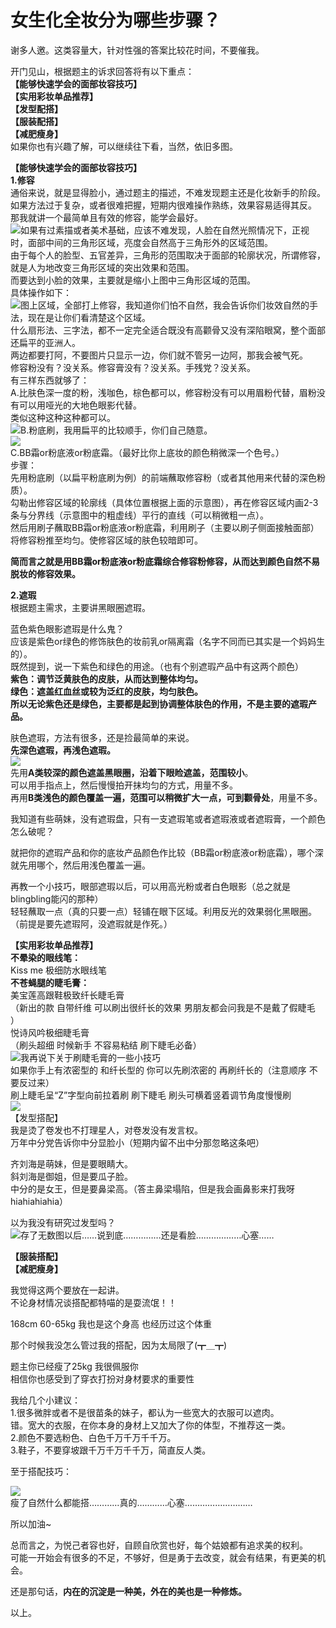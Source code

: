 # 女生化全妆分为哪些步骤？

谢多人邀。这类容量大，针对性强的答案比较花时间，不要催我。  

开门见山，根据题主的诉求回答将有以下重点：  
**【能够快速学会的面部妆容技巧】**  
**【实用彩妆单品推荐】**  
**【发型配搭】**  
**【服装配搭】**  
**【减肥瘦身】**  
如果你也有兴趣了解，可以继续往下看，当然，依旧多图。  

**【能够快速学会的面部妆容技巧】**  
**1.修容**  
通俗来说，就是显得脸小，通过题主的描述，不难发现题主还是化妆新手的阶段。  
如果方法过于复杂，或者很难把握，短期内很难操作熟练，效果容易适得其反。  
那我就讲一个最简单且有效的修容，能学会最好。  
![](https://pic2.zhimg.com/28719fda75b36cfddbb832d581a489fd_b.jpg)如果有过素描或者美术基础，应该不难发现，人脸在自然光照情况下，正视时，面部中间的三角形区域，亮度会自然高于三角形外的区域范围。  
由于每个人的脸型、五官差异，三角形的范围取决于面部的轮廓状况，所谓修容，就是人为地改变三角形区域的突出效果和范围。  
而要达到小脸的效果，主要就是缩小上图中三角形区域的范围。  
具体操作如下：  
![](https://pic3.zhimg.com/3d9990b6414f10d76900427b455701ee_b.jpg)图上区域，全部打上修容，我知道你们怕不自然，我会告诉你们妆效自然的手法，现在是让你们看清楚这个区域。  
什么扇形法、三字法，都不一定完全适合既没有高颧骨又没有深陷眼窝，整个面部还扁平的亚洲人。  
两边都要打阿，不要图片只显示一边，你们就不管另一边阿，那我会被气死。  
修容粉没有？没关系。修容膏没有？没关系。手残党？没关系。  
有三样东西就够了：  
A.比肤色深一度的粉，浅咖色，棕色都可以，修容粉没有可以用眉粉代替，眉粉没有可以用哑光的大地色眼影代替。  
类似这种这种这种都可以。  
![](https://pic2.zhimg.com/058937ebcba450bc9761d507edc9cbdd_b.jpg)B.粉底刷，我用扁平的比较顺手，你们自己随意。  
![](https://pic3.zhimg.com/c41393f186c45a8bdf3f0fbe6123ef1e_b.jpg)  
C.BB霜or粉底液or粉底霜。（最好比你上底妆的颜色稍微深一个色号。）  
步骤：  
先用粉底刷（以扁平粉底刷为例）的前端蘸取修容粉（或者其他用来代替的深色粉质）。  
勾勒出修容区域的轮廓线（具体位置根据上面的示意图），再在修容区域内画2-3条与分界线（示意图中的粗虚线）平行的直线（可以稍微粗一点）。  
然后用刷子蘸取BB霜or粉底液or粉底霜，利用刷子（主要以刷子侧面接触面部）将修容粉推至均匀。使修容区域的肤色较暗即可。  

**简而言之就是用BB霜or粉底液or粉底霜综合修容粉修容，从而达到颜色自然不易脱妆的修容效果。**  

**2.遮瑕**  
根据题主需求，主要讲黑眼圈遮瑕。  

蓝色紫色眼影遮瑕是什么鬼？  
应该是紫色or绿色的修饰肤色的妆前乳or隔离霜（名字不同而已其实是一个妈妈生的）。  
既然提到，说一下紫色和绿色的用途。（也有个别遮瑕产品中有这两个颜色）  
**紫色：调节泛黄肤色的皮肤，从而达到整体均匀。**  
**绿色：遮盖红血丝或较为泛红的皮肤，均匀肤色。**  
**所以无论紫色还是绿色，主要都是起到协调整体肤色的作用，不是主要的遮瑕产品。**  

肤色遮瑕，方法有很多，还是捡最简单的来说。  
**先深色遮瑕，再浅色遮瑕。**  
![](https://pic3.zhimg.com/0031d2b1bd6c1ec394412586df138026_b.jpg)  
先用**A类较深的颜色遮盖黑眼圈，沿着下眼睑遮盖，范围较小**。  
可以用手指点上，然后慢慢拍开抹均匀的方式，用量不多。  
再用**B类浅色的颜色覆盖一遍，范围可以稍微扩大一点，可到颧骨处**，用量不多。  

我知道有些萌妹，没有遮瑕盘，只有一支遮瑕笔或者遮瑕液或者遮瑕膏，一个颜色怎么破呢？  

就把你的遮瑕产品和你的底妆产品颜色作比较（BB霜or粉底液or粉底霜），哪个深就先用哪个，然后用浅色覆盖一遍。  

再教一个小技巧，眼部遮瑕以后，可以用高光粉或者白色眼影（总之就是blingbling能闪的那种）  
轻轻蘸取一点（真的只要一点）轻铺在眼下区域。利用反光的效果弱化黑眼圈。（前提是要先遮瑕阿，没遮瑕就是作死。）  

**【实用彩妆单品推荐】**  
**不晕染的眼线笔：**  
Kiss me 极细防水眼线笔  
**不苍蝇腿的睫毛膏：**  
美宝莲高跟鞋极致纤长睫毛膏  
（新出的款 自带纤维 可以刷出很纤长的效果 男朋友都会问我是不是戴了假睫毛 ）  
悦诗风吟极细睫毛膏  
（刷头超细 时候新手 不容易粘结 刷下睫毛必备）  
![](https://pic2.zhimg.com/5975d3e41b8960e3958218c3d5d72fe1_b.jpg)我再说下关于刷睫毛膏的一些小技巧  
如果你手上有浓密型的 和纤长型的 你可以先刷浓密的 再刷纤长的（注意顺序 不要反过来）  
刷上睫毛呈“Z”字型向前拉着刷 刷下睫毛 刷头可横着竖着调节角度慢慢刷  
![](https://pic3.zhimg.com/f51d8fe190983027eabe03a2d4b49f36_b.jpg)  
【发型搭配】  
我是烫了卷发也不打理星人，对卷发没有发言权。  
万年中分党告诉你中分显脸小（短期内留不出中分那忽略这条吧）  

齐刘海是萌妹，但是要眼睛大。  
斜刘海是御姐，但是要瓜子脸。  
中分的是女王，但是要鼻梁高。（答主鼻梁塌陷，但是我会画鼻影来打我呀hiahiahiahia）  

以为我没有研究过发型吗？  
![](https://pic3.zhimg.com/8f55e33b4030e7646eefff769a94d4d2_b.jpg)存了无数图以后……说到底……………还是看脸………………心塞……  

**【服装搭配】**  
**【减肥瘦身】**  

我觉得这两个要放在一起讲。  
不论身材情况谈搭配都特喵的是耍流氓！！  

168cm 60-65kg 我也是这个身高 也经历过这个体重  

那个时候我没怎么管过我的搭配，因为太局限了(┳＿┳)  

题主你已经瘦了25kg 我很佩服你  
相信你也感受到了穿衣打扮对身材要求的重要性  

我给几个小建议：  
1.很多微胖或者不是很苗条的妹子，都认为一些宽大的衣服可以遮肉。  
错。宽大的衣服，在你本身的身材上又加大了你的体型，不推荐这一类。  
2.颜色不要选粉色、白色千万千万千千万。  
3.鞋子，不要穿坡跟千万千万千千万，简直反人类。  

至于搭配技巧：  

![](https://pic4.zhimg.com/a6d4948d69f59b4b72a98c620c8fcd13_b.jpg)  
瘦了自然什么都能搭…………真的…………心塞………………………  

所以加油~  

总而言之，为悦己者容也好，自顾自欣赏也好，每个姑娘都有追求美的权利。  
可能一开始会有很多的不足，不够好，但是勇于去改变，就会有结果，有更美的机会。  

还是那句话，**内在的沉淀是一种美，外在的美也是一种修炼。**  

以上。